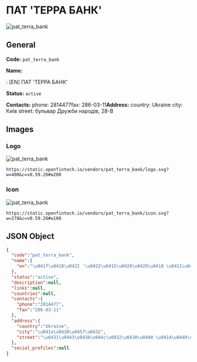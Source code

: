 
# ПАТ 'ТЕРРА БАНК' 
![pat_terra_bank](https://static.openfintech.io/vendors/pat_terra_bank/logo.svg?w=400&c=v0.59.26#w200)  

## General 
 
**Code:** `pat_terra_bank` 
 
**Name:** 
 
:	[EN] ПАТ 'ТЕРРА БАНК' 
 
**Status:** `active` 
 
**Contacts:** 
phone: 2814477fax: 286-03-11**Address:** 
country: Ukraine 
city: Київ 
street: бульвар Дружби народів, 28-В 

## Images 

### Logo 
 
![pat_terra_bank](https://static.openfintech.io/vendors/pat_terra_bank/logo.svg?w=400&c=v0.59.26#w200)  

```
https://static.openfintech.io/vendors/pat_terra_bank/logo.svg?w=400&c=v0.59.26#w200
```  

### Icon 
 
![pat_terra_bank](https://static.openfintech.io/vendors/pat_terra_bank/icon.svg?w=278&c=v0.59.26#w100)  

```
https://static.openfintech.io/vendors/pat_terra_bank/icon.svg?w=278&c=v0.59.26#w100
```  

## JSON Object 

```json
{
  "code":"pat_terra_bank",
  "name":{
    "en":"\u041f\u0410\u0422 '\u0422\u0415\u0420\u0420\u0410 \u0411\u0410\u041d\u041a'"
  },
  "status":"active",
  "description":null,
  "links":null,
  "countries":null,
  "contacts":{
    "phone":"2814477",
    "fax":"286-03-11"
  },
  "address":{
    "country":"Ukraine",
    "city":"\u041a\u0438\u0457\u0432",
    "street":"\u0431\u0443\u043b\u044c\u0432\u0430\u0440 \u0414\u0440\u0443\u0436\u0431\u0438 \u043d\u0430\u0440\u043e\u0434\u0456\u0432, 28-\u0412"
  },
  "social_profiles":null
}
```  
